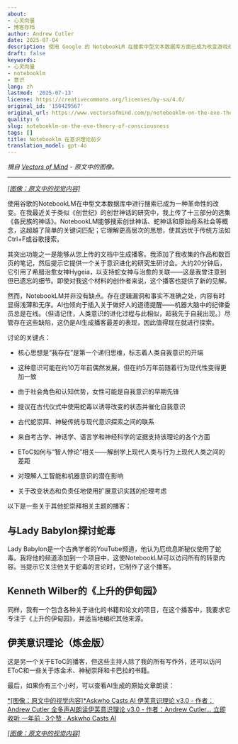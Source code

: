 ```yaml
---
about:
- 心灵向量
- 博客存档
author: Andrew Cutler
date: 2025-07-04
description: 使用 Google 的 NotebookLM 在搜索中型文本数据库方面已成为改变游戏规则的工具。在我最近关于类似《创世记》的创世神话研究中，我上传了十三部分的选集《The...
draft: false
keywords:
- 心灵向量
- notebooklm
- 意识
lang: zh
lastmod: '2025-07-13'
license: https://creativecommons.org/licenses/by-sa/4.0/
original_id: '150429567'
original_url: https://www.vectorsofmind.com/p/notebooklm-on-the-eve-theory-of-consciousness
quality: 6
slug: notebooklm-on-the-eve-theory-of-consciousness
tags: []
title: Notebooklm 在意识理论前夕
translation_model: gpt-4o
---
```


*摘自 [Vectors of Mind](https://www.vectorsofmind.com/p/notebooklm-on-the-eve-theory-of-consciousness) - 原文中的图像。*

---

[*[图像：原文中的视觉内容]*](https://substackcdn.com/image/fetch/$s_!lFMD!,f_auto,q_auto:good,fl_progressive:steep/https%3A%2F%2Fsubstack-post-media.s3.amazonaws.com%2Fpublic%2Fimages%2Fb01016e3-dfc2-47fa-88fd-8eeae782f5a5_1792x1928.heic)

使用谷歌的NotebookLM在中型文本数据库中进行搜索已成为一种革命性的改变。在我最近关于类似《创世纪》的创世神话的研究中，我上传了十三部分的选集《各民族的神话》。NotebookLM能够搜索创世神话、蛇神话和原始母系社会等概念，这超越了简单的关键词匹配；它理解更高层次的思想，使其远优于传统方法如Ctrl+F或谷歌搜索。

其突出功能之一是能够从您上传的文档中生成播客。我添加了我收集的作品和数百页的笔记，然后提示它提供一个关于意识进化的研究生研讨会。大约20分钟后，它引用了希腊治愈女神Hygeia，以支持蛇女神与治愈的关联——这是我曾注意到但已遗忘的细节。即使对我这个材料的创作者来说，这个播客也提供了新的见解。

然而，NotebookLM并非没有缺点。存在逻辑漏洞和事实不准确之处，内容有时显得浅薄和无序。AI也倾向于插入关于做好人的道德提醒——机器大脑中的纪律委员总是在线。（但请记住，人类意识的进化过程与此相似，超我先于自我出现。）尽管存在这些缺陷，这仍是AI生成播客最差的表现，因此值得现在就进行探索。

讨论的关键点：

  * 核心思想是“我存在”是第一个递归思维，标志着人类自我意识的开端

  * 这种意识可能在约10万年前偶然发展，但在约5万年前随着行为现代性变得更加一致

  * 由于社会角色和认知优势，女性可能是自我意识的早期先锋

  * 提议在古代仪式中使用蛇毒以诱导改变的状态并催化自我意识

  * 古代蛇崇拜、神秘传统与现代意识探索之间的联系

  * 来自考古学、神话学、语言学和神经科学的证据支持该理论的各个方面

  * EToC如何与“智人悖论”相关——解剖学上现代人类与行为上现代人类之间的差距

  * 对理解人工智能和机器意识的潜在影响

  * 关于改变状态和负责任地使用扩展意识实践的伦理考虑

以下是一些关于其他蛇崇拜相关主题的播客：

## 与Lady Babylon探讨蛇毒

Lady Babylon是一个古典学者的YouTube频道，他认为厄琉息斯秘仪使用了蛇毒。我将他的频道添加到一个项目中，这使NotebookLM可以访问所有的转录内容。当提示它关注他关于蛇毒的言论时，它制作了这个播客。

## Kenneth Wilber的《上升的伊甸园》

同样，我有一个包含各种关于进化的书籍和论文的项目，在这个播客中，我要求它专注于《上升的伊甸园》，并适当地编织其他来源。

## 伊芙意识理论（炼金版）

这是另一个关于EToC的播客，但这些主持人除了我的所有写作外，还可以访问EToC和一些关于炼金术、神秘崇拜和卡巴拉的书籍。

最后，如果你有三个小时，可以查看AI生成的原始文章朗读：

[*[图像：原文中的视觉内容]*Askwho Casts AI 伊芙意识理论 v3.0 - 作者：Andrew Cutler 全多声AI朗读伊芙意识理论 v3.0 - 作者：Andrew Cutler… 立即收听 一年前 · 3个赞 · Askwho Casts AI](https://askwhocastsai.substack.com/p/eve-theory-of-consciousness-v30-by?utm_source=substack&utm_campaign=post_embed&utm_medium=web)

[*[图像：原文中的视觉内容]*](https://substackcdn.com/image/fetch/$s_!L8OO!,f_auto,q_auto:good,fl_progressive:steep/https%3A%2F%2Fsubstack-post-media.s3.amazonaws.com%2Fpublic%2Fimages%2F878b8dfe-e05a-4a1f-b044-a79b088f0cad_1024x1024.heic)